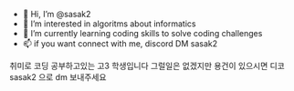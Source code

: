 - 👋 Hi, I’m @sasak2
- 👀 I’m interested in algoritms about informatics
- 🌱 I’m currently learning coding skills to solve coding challenges
- 📫 if you want connect with me,  discord DM sasak2

취미로 코딩 공부하고있는 고3 학생입니다
그럴일은 없겠지만 용건이 있으시면 디코 sasak2 으로 dm 보내주세요


